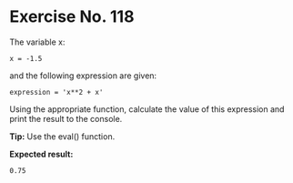 # Exercise No. 118

The variable x:


    x = -1.5


and the following expression are given:


    expression = 'x**2 + x'


Using the appropriate function, calculate the value of this expression and print the result to the console.


**Tip:** Use the eval() function.


**Expected result:**


    0.75


